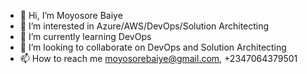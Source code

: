 - 👋 Hi, I’m Moyosore Baiye
- 👀 I’m interested in Azure/AWS/DevOps/Solution Architecting
- 🌱 I’m currently learning DevOps
- 💞️ I’m looking to collaborate on DevOps and Solution Architecting
- 📫 How to reach me moyosorebaiye@gmail.com, +2347064379501

<!---
mbaiye/mbaiye is a ✨ special ✨ repository because its `README.md` (this file) appears on your GitHub profile.
You can click the Preview link to take a look at your changes.
--->
